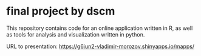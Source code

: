 # final project by dscm

This repository contains code for an online application written in R, as well as tools for analysis and visualization written in python.

URL to presentation: https://g6iun2-vladimir-morozov.shinyapps.io/mapps/
